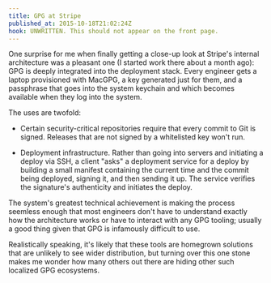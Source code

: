 ```yaml
---
title: GPG at Stripe
published_at: 2015-10-18T21:02:24Z
hook: UNWRITTEN. This should not appear on the front page.
---
```


One surprise for me when finally getting a close-up look at Stripe's internal
architecture was a pleasant one (I started work there about a month ago): GPG
is deeply integrated into the deployment stack. Every engineer gets a laptop
provisioned with MacGPG, a key generated just for them, and a passphrase that
goes into the system keychain and which becomes available when they log into
the system.

The uses are twofold:

* Certain security-critical repositories require that every commit to Git is
  signed. Releases that are not signed by a whitelisted key won't run.

* Deployment infrastructure. Rather than going into servers and initiating a
  deploy via SSH, a client "asks" a deployment service for a deploy by building
  a small manifest containing the current time and the commit being deployed,
  signing it, and then sending it up. The service verifies the signature's
  authenticity and initiates the deploy.

The system's greatest technical achievement is making the process seemless
enough that most engineers don't have to understand exactly how the
architecture works or have to interact with any GPG tooling; usually a good
thing given that GPG is infamously difficult to use.

Realistically speaking, it's likely that these tools are homegrown solutions
that are unlikely to see wider distribution, but turning over this one stone
makes me wonder how many others out there are hiding other such localized
GPG ecosystems.
